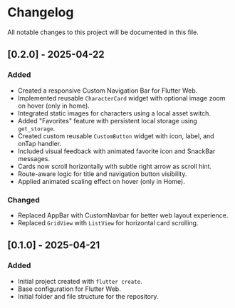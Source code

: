 # Changelog

All notable changes to this project will be documented in this file.

## [0.2.0] - 2025-04-22
### Added
- Created a responsive Custom Navigation Bar for Flutter Web.
- Implemented reusable `CharacterCard` widget with optional image zoom on hover (only in home).
- Integrated static images for characters using a local asset switch.
- Added "Favorites" feature with persistent local storage using `get_storage`.
- Created custom reusable `CustomButton` widget with icon, label, and onTap handler.
- Included visual feedback with animated favorite icon and SnackBar messages.
- Cards now scroll horizontally with subtle right arrow as scroll hint.
- Route-aware logic for title and navigation button visibility.
- Applied animated scaling effect on hover (only in Home).

### Changed
- Replaced AppBar with CustomNavbar for better web layout experience.
- Replaced `GridView` with `ListView` for horizontal card scrolling.

## [0.1.0] - 2025-04-21
### Added
- Initial project created with `flutter create`.
- Base configuration for Flutter Web.
- Initial folder and file structure for the repository.
